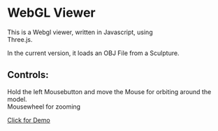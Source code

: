 # WebGL Viewer

This is a Webgl viewer, written in Javascript, using   
Three.js.

In the current version, it loads an OBJ File from a Sculpture.   

## Controls:
Hold the left Mousebutton and move the Mouse for orbiting around the model.   
Mousewheel for zooming

[Click for Demo](http://webgl.yak-juno.net/)